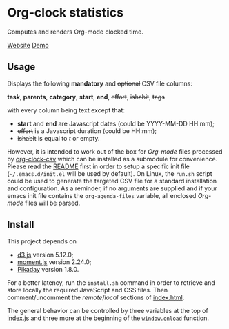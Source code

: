 # Org-clock statistics

Computes and renders Org-mode clocked time.

[Website](https://malloc.fr/org-clock-stat)
[Demo](https://malloc.fr/org-clock-stat/demo)

## Usage

Displays the following __mandatory__ and ~~optional~~ CSV file columns:

__task__, __parents__, __category__, __start__, __end__, ~~effort~~, ~~ishabit~~, ~~tags~~

with every column being text except that:

* __start__ and __end__ are Javascript dates (could be YYYY-MM-DD HH:mm);
* ~~effort~~ is a Javascript duration (could be HH:mm);
* ~~ishabit~~ is equal to *t* or empty.

However, it is intended to work out of the box for *Org-mode* files processed by [org-clock-csv](https://github.com/atheriel/org-clock-csv/) which can be installed as a submodule for convenience.
Please read the [README](https://github.com/atheriel/org-clock-csv/blob/master/README.md) first in order to setup a specific init file (`~/.emacs.d/init.el` will be used by default).
On Linux, the `run.sh` script could be used to generate the targeted CSV file for a standard installation and configuration.
As a reminder, if no arguments are supplied and if your emacs init file contains the `org-agenda-files` variable, all enclosed *Org-mode* files will be parsed.

## Install

This project depends on

* [d3.js](https://d3js.org/) version 5.12.0;
* [moment.js](https://momentjs.com/) version 2.24.0;
* [Pikaday](https://pikaday.com/) version 1.8.0.

For a better latency, run the `install.sh` command in order to retrieve and store locally the required JavaScript and CSS files. Then comment/uncomment the *remote*/*local* sections of [index.html](./index.html#L14-L26).

The general behavior can be controlled by three variables at the top of [index.js](./index.js#L1-L3) and three more at the beginning of the [`window.onload`](./index.js#L7-L9) function.